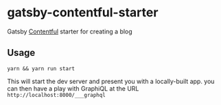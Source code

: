 # gatsby-contentful-starter

Gatsby [Contentful](https://www.contentful.com) starter for creating a blog

## Usage

```yarn && yarn run start```

This will start the dev server and present you with a locally-built app. you can then have a play with GraphiQL at the URL `http://localhost:8000/___graphql`

